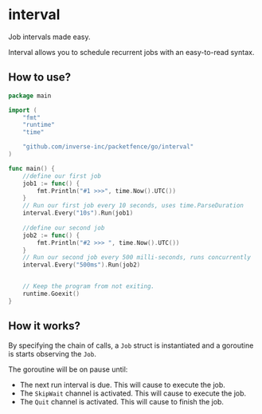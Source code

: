 # interval

Job intervals made easy.

Interval allows you to schedule recurrent jobs with an easy-to-read syntax.

## How to use?
```go
package main

import (
	"fmt"
	"runtime"
	"time"

	"github.com/inverse-inc/packetfence/go/interval"
)

func main() {
	//define our first job
	job1 := func() {
		fmt.Println("#1 >>>", time.Now().UTC())
	}
	// Run our first job every 10 seconds, uses time.ParseDuration
	interval.Every("10s").Run(job1)
      
	//define our second job
	job2 := func() {
		fmt.Println("#2 >>> ", time.Now().UTC())
	}
	// Run our second job every 500 milli-seconds, runs concurrently
	interval.Every("500ms").Run(job2)


	// Keep the program from not exiting.
	runtime.Goexit()
}
```

## How it works?
By specifying the chain of calls, a `Job` struct is instantiated and a goroutine is starts observing the `Job`.

The goroutine will be on pause until:
* The next run interval is due. This will cause to execute the job.
* The `SkipWait` channel is activated. This will cause to execute the job.
* The `Quit` channel is activated. This will cause to finish the job.
